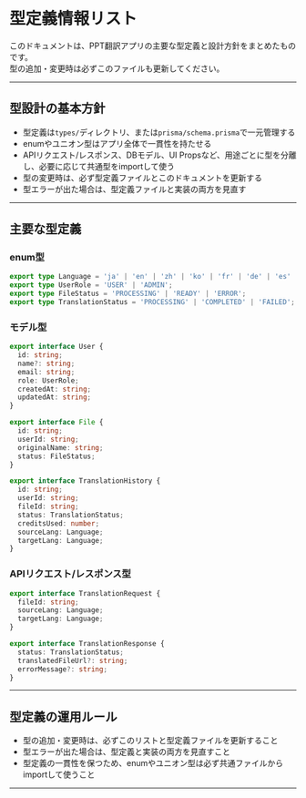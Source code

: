 # 型定義情報リスト

このドキュメントは、PPT翻訳アプリの主要な型定義と設計方針をまとめたものです。  
型の追加・変更時は必ずこのファイルも更新してください。

---

## 型設計の基本方針

- 型定義は`types/`ディレクトリ、または`prisma/schema.prisma`で一元管理する
- enumやユニオン型はアプリ全体で一貫性を持たせる
- APIリクエスト/レスポンス、DBモデル、UI Propsなど、用途ごとに型を分離し、必要に応じて共通型をimportして使う
- 型の変更時は、必ず型定義ファイルとこのドキュメントを更新する
- 型エラーが出た場合は、型定義ファイルと実装の両方を見直す

---

## 主要な型定義

### enum型

```ts
export type Language = 'ja' | 'en' | 'zh' | 'ko' | 'fr' | 'de' | 'es' | 'it' | 'ru' | 'pt';
export type UserRole = 'USER' | 'ADMIN';
export type FileStatus = 'PROCESSING' | 'READY' | 'ERROR';
export type TranslationStatus = 'PROCESSING' | 'COMPLETED' | 'FAILED';
```

### モデル型

```ts
export interface User {
  id: string;
  name?: string;
  email: string;
  role: UserRole;
  createdAt: string;
  updatedAt: string;
}

export interface File {
  id: string;
  userId: string;
  originalName: string;
  status: FileStatus;
}

export interface TranslationHistory {
  id: string;
  userId: string;
  fileId: string;
  status: TranslationStatus;
  creditsUsed: number;
  sourceLang: Language;
  targetLang: Language;
}
```

### APIリクエスト/レスポンス型

```ts
export interface TranslationRequest {
  fileId: string;
  sourceLang: Language;
  targetLang: Language;
}

export interface TranslationResponse {
  status: TranslationStatus;
  translatedFileUrl?: string;
  errorMessage?: string;
}
```

---

## 型定義の運用ルール

- 型の追加・変更時は、必ずこのリストと型定義ファイルを更新すること
- 型エラーが出た場合は、型定義と実装の両方を見直すこと
- 型定義の一貫性を保つため、enumやユニオン型は必ず共通ファイルからimportして使うこと

--- 
